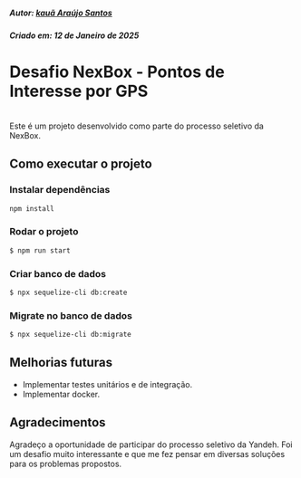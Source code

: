 ##### Autor: [kauã Araújo Santos](https://www.linkedin.com/in/kau%C3%A3-ara%C3%BAjo-79b185233/)
##### Criado em: 12 de Janeiro de 2025


# Desafio NexBox - Pontos de Interesse por GPS
</br>
Este é um projeto desenvolvido como parte do processo seletivo da NexBox.

</br>

## Como executar o projeto

### Instalar dependências
```bash
npm install
```

### Rodar o projeto
```bash
$ npm run start
```

### Criar banco de dados 
```bash
$ npx sequelize-cli db:create
```

### Migrate no banco de dados
```bash
$ npx sequelize-cli db:migrate
```



## Melhorias futuras

- Implementar testes unitários e de integração.
- Implementar docker.


## Agradecimentos
Agradeço a oportunidade de participar do processo seletivo da Yandeh. Foi um desafio muito interessante e que me fez pensar em diversas soluções para os problemas propostos.